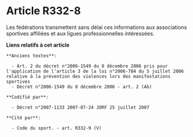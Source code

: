 # Article R332-8

Les fédérations transmettent sans délai ces informations aux associations sportives affiliées et aux ligues professionnelles
intéressées.

**Liens relatifs à cet article**

	**Anciens textes**:

	  - Art. 2 du décret n°2006-1549 du 8 décembre 2006 pris pour l'application de l'article 3 de la loi n°2006-784 du 5 juillet 2006 relative à la prévention des violences lors des manifestations sportives
	  - Décret n°2006-1549 du 8 décembre 2006 - art. 2 (Ab)

	**Codifié par**:

	  - Décret n°2007-1133 2007-07-24 JORF 25 juillet 2007

	**Cité par**:

	  - Code du sport. - art. R332-9 (V)
